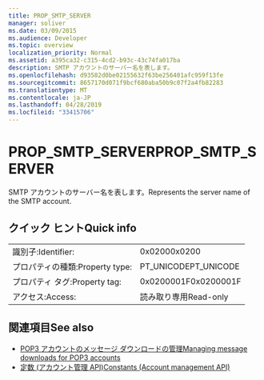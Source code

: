 ```yaml
---
title: PROP_SMTP_SERVER
manager: soliver
ms.date: 03/09/2015
ms.audience: Developer
ms.topic: overview
localization_priority: Normal
ms.assetid: a395ca32-c315-4cd2-b93c-43c74fa017ba
description: SMTP アカウントのサーバー名を表します。
ms.openlocfilehash: d93582d0be02155632f63be256401afc959f13fe
ms.sourcegitcommit: 8657170d071f9bcf680aba50b9c07f2a4fb82283
ms.translationtype: MT
ms.contentlocale: ja-JP
ms.lasthandoff: 04/28/2019
ms.locfileid: "33415706"
---
```

# <a name="prop_smtp_server"></a><span data-ttu-id="db5dd-103">PROP_SMTP_SERVER</span><span class="sxs-lookup"><span data-stu-id="db5dd-103">PROP_SMTP_SERVER</span></span>

<span data-ttu-id="db5dd-104">SMTP アカウントのサーバー名を表します。</span><span class="sxs-lookup"><span data-stu-id="db5dd-104">Represents the server name of the SMTP account.</span></span>
  
## <a name="quick-info"></a><span data-ttu-id="db5dd-105">クイック ヒント</span><span class="sxs-lookup"><span data-stu-id="db5dd-105">Quick info</span></span>

|||
|:-----|:-----|
|<span data-ttu-id="db5dd-106">識別子:</span><span class="sxs-lookup"><span data-stu-id="db5dd-106">Identifier:</span></span>  <br/> |<span data-ttu-id="db5dd-107">0x0200</span><span class="sxs-lookup"><span data-stu-id="db5dd-107">0x0200</span></span>  <br/> |
|<span data-ttu-id="db5dd-108">プロパティの種類:</span><span class="sxs-lookup"><span data-stu-id="db5dd-108">Property type:</span></span>  <br/> |<span data-ttu-id="db5dd-109">PT_UNICODE</span><span class="sxs-lookup"><span data-stu-id="db5dd-109">PT_UNICODE</span></span>  <br/> |
|<span data-ttu-id="db5dd-110">プロパティ タグ:</span><span class="sxs-lookup"><span data-stu-id="db5dd-110">Property tag:</span></span>  <br/> |<span data-ttu-id="db5dd-111">0x0200001F</span><span class="sxs-lookup"><span data-stu-id="db5dd-111">0x0200001F</span></span>  <br/> |
|<span data-ttu-id="db5dd-112">アクセス:</span><span class="sxs-lookup"><span data-stu-id="db5dd-112">Access:</span></span>  <br/> |<span data-ttu-id="db5dd-113">読み取り専用</span><span class="sxs-lookup"><span data-stu-id="db5dd-113">Read-only</span></span>  <br/> |
   
## <a name="see-also"></a><span data-ttu-id="db5dd-114">関連項目</span><span class="sxs-lookup"><span data-stu-id="db5dd-114">See also</span></span>

- [<span data-ttu-id="db5dd-115">POP3 アカウントのメッセージ ダウンロードの管理</span><span class="sxs-lookup"><span data-stu-id="db5dd-115">Managing message downloads for POP3 accounts</span></span>](managing-message-downloads-for-pop3-accounts.md) 
- [<span data-ttu-id="db5dd-116">定数 (アカウント管理 API)</span><span class="sxs-lookup"><span data-stu-id="db5dd-116">Constants (Account management API)</span></span>](constants-account-management-api.md)

